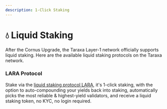 ```yaml
---
description: 1-Click Staking
---
```


# 💧 Liquid Staking

After the Cornus Upgrade, the Taraxa Layer-1 network officially supports liquid staking. Here are the available liquid staking protocols on the Taraxa network.&#x20;

###

### LARA Protocol

Stake via the [liquid staking protocol LARA](https://app.laraprotocol.com/), it's 1-click staking, with the option to auto-compounding your yields back into staking, automatically picks the most reliable & highest-yield validators, and receive a liquid staking token, no KYC, no login required.&#x20;

